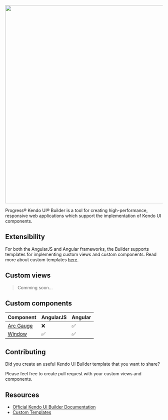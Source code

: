 
<a href="https://www.telerik.com/kendo-ui-builder/" target="_blank">
<img width="631" src="https://www.telerik.com/kendo-ui-builder/npm-banner.svg">
</a>

Progress® Kendo UI® Builder is a tool for creating high-performance, responsive web applications which support the implementation of Kendo UI components.

## Extensibility

For both the AngularJS and Angular frameworks, the Builder supports templates for implementing custom views and custom components. Read more about custom templates [here](https://www.telerik.com/kendo-ui-builder/documentation/extension-points/custom-templates/).

## Custom views

> Comming soon...

## Custom components

| Component | AngularJS | Angular |
| --- | --- | --- |
| [Arc Gauge](https://github.com/telerik/kendo-ui-builder-templates/tree/master/templates/components/arc-gauge) | :x: | :white_check_mark: |
| [Window](https://github.com/telerik/kendo-ui-builder-templates/tree/master/templates/components/custom-window) | :white_check_mark: | :white_check_mark: |

## Contributing

Did you create an useful Kendo UI Builder template that you want to share?

Please feel free to create pull request with your custom views and components.

## Resources
- [Official Kendo UI Builder Documentation](https://www.telerik.com/kendo-ui-builder/documentation)
- [Custom Templates](https://www.telerik.com/kendo-ui-builder/getting-started)
